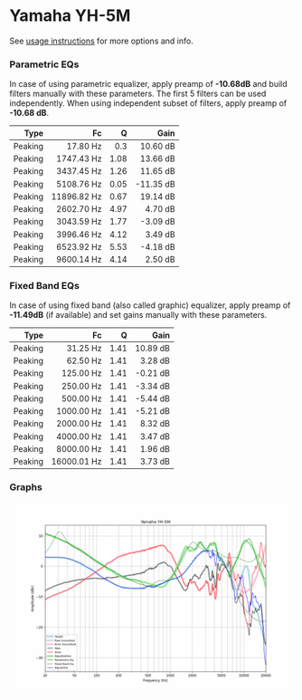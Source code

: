 # Yamaha YH-5M
See [usage instructions](https://github.com/jaakkopasanen/AutoEq#usage) for more options and info.

### Parametric EQs
In case of using parametric equalizer, apply preamp of **-10.68dB** and build filters manually
with these parameters. The first 5 filters can be used independently.
When using independent subset of filters, apply preamp of **-10.68 dB**.

| Type    | Fc          |    Q | Gain      |
|--------:|------------:|-----:|----------:|
| Peaking | 17.80 Hz    | 0.3  | 10.60 dB  |
| Peaking | 1747.43 Hz  | 1.08 | 13.66 dB  |
| Peaking | 3437.45 Hz  | 1.26 | 11.65 dB  |
| Peaking | 5108.76 Hz  | 0.05 | -11.35 dB |
| Peaking | 11896.82 Hz | 0.67 | 19.14 dB  |
| Peaking | 2602.70 Hz  | 4.97 | 4.70 dB   |
| Peaking | 3043.59 Hz  | 1.77 | -3.09 dB  |
| Peaking | 3996.46 Hz  | 4.12 | 3.49 dB   |
| Peaking | 6523.92 Hz  | 5.53 | -4.18 dB  |
| Peaking | 9600.14 Hz  | 4.14 | 2.50 dB   |

### Fixed Band EQs
In case of using fixed band (also called graphic) equalizer, apply preamp of **-11.49dB**
(if available) and set gains manually with these parameters.

| Type    | Fc          |    Q | Gain     |
|--------:|------------:|-----:|---------:|
| Peaking | 31.25 Hz    | 1.41 | 10.89 dB |
| Peaking | 62.50 Hz    | 1.41 | 3.28 dB  |
| Peaking | 125.00 Hz   | 1.41 | -0.21 dB |
| Peaking | 250.00 Hz   | 1.41 | -3.34 dB |
| Peaking | 500.00 Hz   | 1.41 | -5.44 dB |
| Peaking | 1000.00 Hz  | 1.41 | -5.21 dB |
| Peaking | 2000.00 Hz  | 1.41 | 8.32 dB  |
| Peaking | 4000.00 Hz  | 1.41 | 3.47 dB  |
| Peaking | 8000.00 Hz  | 1.41 | 1.96 dB  |
| Peaking | 16000.01 Hz | 1.41 | 3.73 dB  |

### Graphs
![](./Yamaha%20YH-5M.png)